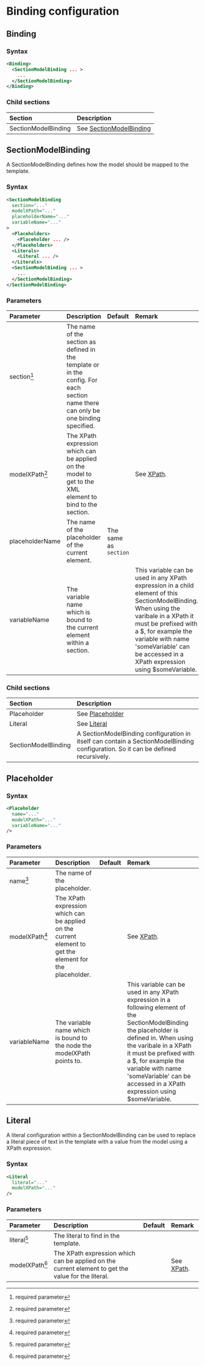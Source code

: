 # Binding configuration

## Binding

### Syntax
``` xml
<Binding>
  <SectionModelBinding ... >
    ...
  </SectionModelBinding>
</Binding>
```

### Child sections
| Section                                      | Description |
|:---                                              |:--- |
| SectionModelBinding               | See [SectionModelBinding](#sectionmodelbinding) |


## SectionModelBinding
A SectionModelBinding defines how the model should be mapped to the template.
### Syntax
``` xml
<SectionModelBinding
  section="..."
  modelXPath="..."
  placeholderName="..."
  variableName="..."
>
  <Placeholders>
    <Placeholder ... />
  </Placeholders>
  <Literals>
    <Literal ... />
  </Literals>
  <SectionModelBinding ... >
    ...
  </SectionModelBinding>
</SectionModelBinding>
```
### Parameters
| Parameter                          | Description | Default | Remark |
|:---                                |:--- |:--- |:--- |
| section[^1]                        | The name of the section as defined in the template or in the config. For each section name there can only be one binding specified. | | |
| modelXPath[^1]                     | The XPath expression which can be applied on the model to get to the XML element to bind to the section. | | See [XPath](./XPath). |
| placeholderName                    | The name of the placeholder of the current element. | The same as `section` | |
| variableName                       | The variable name which is bound to the current element within a section. | | This variable can be used in any XPath expression in a child element of this SectionModelBinding. When using the varibale in a XPath it must be prefixed with a $, for example the variable with name 'someVariable' can be accessed in a XPath expression using $someVariable. |

### Child sections
| Section                            | Description |
|:---                                |:--- |
| Placeholder                        | See [Placeholder](#placeholder) |
| Literal                            | See [Literal](#literal) |
| SectionModelBinding                | A SectionModelBinding configuration in itself can contain a SectionModelBinding configuration. So it can be defined recursively. |

## Placeholder

### Syntax
``` xml
<Placeholder
  name="..."
  modelXPath="..."
  variableName="..."
/>
```

### Parameters

| Parameter                          | Description | Default | Remark |
|:---                                |:--- |:--- |:--- |
| name[^1]                           | The name of the placeholder. | | |
| modelXPath[^1]                     | The XPath expression which can be applied on the current element to get the element for the placeholder. | | See [XPath](./XPath). |
| variableName                       | The variable name which is bound to the node the modelXPath points to. | | This variable can be used in any XPath expression in a following element of the SectionModelBinding the placeholder is defined in. When using the varibale in a XPath it must be prefixed with a $, for example the variable with name 'someVariable' can be accessed in a XPath expression using $someVariable. |

## Literal
A literal configuration within a SectionModelBinding can be used to replace a literal piece of text in the template with a value from the model using a XPath expression.

### Syntax
``` xml
<Literal
  literal="..."
  modelXPath="..."
/>
```

### Parameters

| Parameter                          | Description | Default | Remark |
|:---                                |:--- |:--- |:--- |
| literal[^1]                        | The literal to find in the template. | | |
| modelXPath[^1]                     | The XPath expression which can be applied on the current element to get the value for the literal. | | See [XPath](./XPath). |


[comment]: Footnotes
[^1]: required parameter